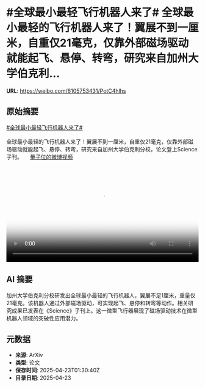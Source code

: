 # #全球最小最轻飞行机器人来了# 全球最小最轻的飞行机器人来了！翼展不到一厘米，自重仅21毫克，仅靠外部磁场驱动就能起飞、悬停、转弯，研究来自加州大学伯克利...

**URL**: https://weibo.com/6105753431/PotC4hlhs

## 原始摘要

<a href="https://m.weibo.cn/search?containerid=231522type%3D1%26t%3D10%26q%3D%23%E5%85%A8%E7%90%83%E6%9C%80%E5%B0%8F%E6%9C%80%E8%BD%BB%E9%A3%9E%E8%A1%8C%E6%9C%BA%E5%99%A8%E4%BA%BA%E6%9D%A5%E4%BA%86%23&amp;extparam=%23%E5%85%A8%E7%90%83%E6%9C%80%E5%B0%8F%E6%9C%80%E8%BD%BB%E9%A3%9E%E8%A1%8C%E6%9C%BA%E5%99%A8%E4%BA%BA%E6%9D%A5%E4%BA%86%23" data-hide=""><span class="surl-text">#全球最小最轻飞行机器人来了#</span></a> <br><br>全球最小最轻的飞行机器人来了！翼展不到一厘米，自重仅21毫克，仅靠外部磁场驱动就能起飞、悬停、转弯，研究来自加州大学伯克利分校，论文登上Science子刊。 <a href="https://video.weibo.com/show?fid=1034:5158292671103082" data-hide=""><span class="url-icon"><img style="width: 1rem;height: 1rem" src="https://h5.sinaimg.cn/upload/2015/09/25/3/timeline_card_small_video_default.png" referrerpolicy="no-referrer"></span><span class="surl-text">量子位的微博视频</span></a> <br clear="both"><div style="clear: both"></div><video controls="controls" poster="https://tvax1.sinaimg.cn/orj480/006Fd7o3ly1i0pqwrsfrdj30u01hcq4l.jpg" style="width: 100%"><source src="https://f.video.weibocdn.com/o0/L1AEXZ4Slx08nFSZi3ry01041200bezp0E010.mp4?label=mp4_720p&amp;template=720x1280.24.0&amp;ori=0&amp;ps=1CwnkDw1GXwCQx&amp;Expires=1745375419&amp;ssig=Cg0qac4V3M&amp;KID=unistore,video"><source src="https://f.video.weibocdn.com/o0/DnLrQTcWlx08nFSXYpqU010412006i5t0E010.mp4?label=mp4_hd&amp;template=540x960.24.0&amp;ori=0&amp;ps=1CwnkDw1GXwCQx&amp;Expires=1745375419&amp;ssig=D6yVusOfO7&amp;KID=unistore,video"><source src="https://f.video.weibocdn.com/o0/Lf9DGVrnlx08nFSXKODe010412003wIV0E010.mp4?label=mp4_ld&amp;template=360x640.24.0&amp;ori=0&amp;ps=1CwnkDw1GXwCQx&amp;Expires=1745375419&amp;ssig=ZkY7gq15oB&amp;KID=unistore,video"><p>视频无法显示，请前往<a href="https://video.weibo.com/show?fid=1034%3A5158292671103082" target="_blank" rel="noopener noreferrer">微博视频</a>观看。</p></video>

## AI 摘要

加州大学伯克利分校研发出全球最小最轻的飞行机器人，翼展不足1厘米，重量仅21毫克。该机器人通过外部磁场驱动，可实现起飞、悬停和转弯等动作。相关研究成果已发表在《Science》子刊上。这一微型飞行器展现了磁场驱动技术在微型机器人领域的突破性应用潜力。

## 元数据

- **来源**: ArXiv
- **类型**: 论文
- **保存时间**: 2025-04-23T01:30:40Z
- **目录日期**: 2025-04-23
